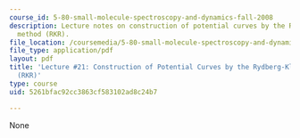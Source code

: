 ```yaml
---
course_id: 5-80-small-molecule-spectroscopy-and-dynamics-fall-2008
description: Lecture notes on construction of potential curves by the Rydberg-Klein-Rees
  method (RKR).
file_location: /coursemedia/5-80-small-molecule-spectroscopy-and-dynamics-fall-2008/5261bfac92cc3863cf583102ad8c24b7_21_580ln_fa08.pdf
file_type: application/pdf
layout: pdf
title: 'Lecture #21: Construction of Potential Curves by the Rydberg-Klein-Rees Method
  (RKR)'
type: course
uid: 5261bfac92cc3863cf583102ad8c24b7

---
```

None